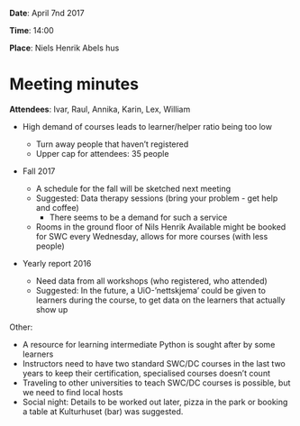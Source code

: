 **Date**: April 7nd 2017

**Time**: 14:00

**Place**: Niels Henrik Abels hus

# Meeting minutes

**Attendees**: Ivar, Raul, Annika, Karin, Lex, William

- High demand of courses leads to learner/helper ratio being too low
	- Turn away people that haven’t registered
	- Upper cap for attendees: 35 people

- Fall 2017
	- A schedule for the fall will be sketched next meeting
	- Suggested: Data therapy sessions (bring your problem - get help and coffee)
		- There seems to be a demand for such a service
	- Rooms in the ground floor of Nils Henrik Available might be booked for SWC every Wednesday, allows for more courses (with less people)

- Yearly report 2016
	- Need data from all workshops (who registered, who attended)
	- Suggested: In the future, a UiO-’nettskjema’  could be given to learners during the course, to get data on the learners that actually show up

Other:

- A resource for learning intermediate Python is sought after by some learners
- Instructors need to have two standard SWC/DC courses in the last two years to keep their certification, specialised courses doesn’t count
- Traveling to other universities to teach SWC/DC courses is possible, but we need to find local hosts
- Social night: Details to be worked out later, pizza in the park or booking a table at Kulturhuset (bar) was suggested.
